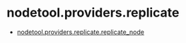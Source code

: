 # nodetool.providers.replicate

- [nodetool.providers.replicate.replicate_node](/providers/replicate/replicate_node.md)
